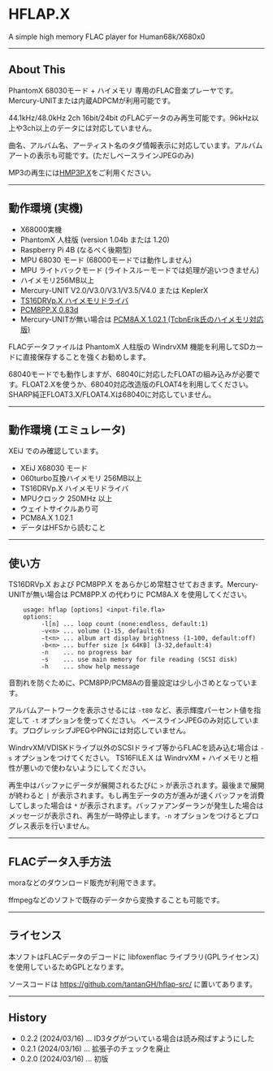# HFLAP.X

A simple high memory FLAC player for Human68k/X680x0

---

## About This

PhantomX 68030モード + ハイメモリ 専用のFLAC音楽プレーヤです。Mercury-UNITまたは内蔵ADPCMが利用可能です。

44.1kHz/48.0kHz 2ch 16bit/24bit のFLACデータのみ再生可能です。96kHz以上や3ch以上のデータには対応していません。

曲名、アルバム名、アーティスト名のタグ情報表示に対応しています。アルバムアートの表示も可能です。(ただしベースラインJPEGのみ)


MP3の再生には[HMP3P.X](https://github.com/tantanGH/hmp3p/)をご利用ください。

---

## 動作環境 (実機)

* X68000実機
* PhantomX 人柱版 (version 1.04b または 1.20)
* Raspberry Pi 4B (なるべく後期型)
* MPU 68030 モード (68000モードでは動作しません)
* MPU ライトバックモード (ライトスルーモードでは処理が追いつきません)
* ハイメモリ256MB以上
* Mercury-UNIT V2.0/V3.0/V3.1/V3.5/V4.0 または KeplerX
* [TS16DRVp.X ハイメモリドライバ](https://hauoli.x68kbbs.com/)
* [PCM8PP.X 0.83d](http://retropc.net/x68000/software/hardware/mercury/pcm8pp/)
* Mercury-UNITが無い場合は [PCM8A.X 1.02.1 (TcbnErik氏のハイメモリ対応版)](https://github.com/kg68k/pcm8a/releases/tag/v1.02.1)

FLACデータファイルは PhantomX 人柱版の WindrvXM 機能を利用してSDカードに直接保存することを強くお勧めします。

68040モードでも動作しますが、68040に対応したFLOATの組み込みが必要です。FLOAT2.Xを使うか、68040対応改造版のFLOAT4を利用してください。SHARP純正FLOAT3.X/FLOAT4.Xは68040に対応していません。

---

## 動作環境 (エミュレータ)

XEiJ でのみ確認しています。

* XEiJ X68030 モード
* 060turbo互換ハイメモリ 256MB以上
* TS16DRVp.X ハイメモリドライバ
* MPUクロック 250MHz 以上
* ウェイトサイクルあり可
* PCM8A.X 1.02.1
* データはHFSから読むこと

---

## 使い方

TS16DRVp.X および PCM8PP.X をあらかじめ常駐させておきます。Mercury-UNITが無い場合は PCM8PP.X の代わりに PCM8A.X を使用してください。

        usage: hflap [options] <input-file.fla>
        options:
             -l[n] ... loop count (none:endless, default:1)
             -v<n> ... volume (1-15, default:6)
             -t<n> ... album art display brightness (1-100, default:off)
             -b<n> ... buffer size [x 64KB] (3-32,default:4)
             -n    ... no progress bar
             -s    ... use main memory for file reading (SCSI disk)
             -h    ... show help message

音割れを防ぐために、PCM8PP/PCM8Aの音量設定は少し小さめとなっています。

アルバムアートワークを表示させるには `-t80` など、表示輝度パーセント値を指定して `-t` オプションを使ってください。
ベースラインJPEGのみ対応しています。プログレッシブJPEGやPNGには対応していません。

WindrvXM/VDISKドライブ以外のSCSIドライブ等からFLACを読み込む場合は `-s` オプションをつけてください。
TS16FILE.X は WindrvXM + ハイメモリと相性が悪いので使わないようにしてください。

再生中はバッファにデータが展開されるたびに `>` が表示されます。最後まで展開が終わると `|` が表示されます。もし再生データの方が進みが速くバッファを消費してしまった場合は `*` が表示されます。バッファアンダーランが発生した場合はメッセージが表示され、再生が一時停止します。`-n` オプションをつけるとプログレス表示を行いません。

---

## FLACデータ入手方法

moraなどのダウンロード販売が利用できます。

ffmpegなどのソフトで既存のデータから変換することも可能です。

---

## ライセンス

本ソフトはFLACデータのデコードに libfoxenflac ライブラリ(GPLライセンス)を使用しているためGPLとなります。

ソースコードは https://github.com/tantanGH/hflap-src/ に置いてあります。

---

## History

* 0.2.2 (2024/03/16) ... ID3タグがついている場合は読み飛ばすようにした
* 0.2.1 (2024/03/16) ... 拡張子のチェックを廃止
* 0.2.0 (2024/03/16) ... 初版
